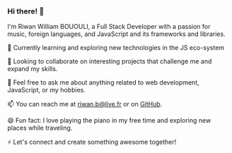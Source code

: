 ### Hi there! 👋

I'm Riwan William BOUOULI, a Full Stack Developer with a passion for music, foreign languages, and JavaScript and its frameworks and libraries.

🌱 Currently learning and exploring new technologies in the JS eco-system

👯 Looking to collaborate on interesting projects that challenge me and expand my skills.

💬 Feel free to ask me about anything related to web development, JavaScript, or my hobbies.

📫 You can reach me at riwan.b@live.fr or on [GitHub](https://github.com/Riwibou).

😄 Fun fact: I love playing the piano in my free time and exploring new places while traveling.

⚡ Let's connect and create something awesome together!
